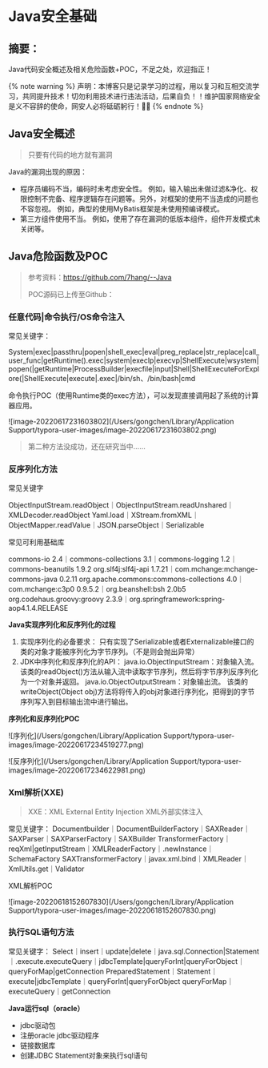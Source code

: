 # Java安全基础

## 摘要：

Java代码安全概述及相关危险函数+POC，不足之处，欢迎指正！

<!-- more -->

{% note warning %}
声明：本博客只是记录学习的过程，用以复习和互相交流学习，共同提升技术！切勿利用技术进行违法活动，后果自负！！维护国家网络安全是义不容辞的使命，网安人必将砥砺躬行！✊🏻
{% endnote %}

## Java安全概述

> 只要有代码的地方就有漏洞

Java的漏洞出现的原因：

- 程序员编码不当，编码时未考虑安全性。
  例如，输入输出未做过滤&净化、权限控制不完备、程序逻辑存在问题等。另外，对框架的使用不当造成的问题也不容忽视。 例如，典型的使用MyBatis框架是未使用预编译模式。 
- 第三方组件使用不当。
  例如，使用了存在漏洞的低版本组件，组件开发模式未关闭等。

## Java危险函数及POC

> 参考资料：https://github.com/7hang/--Java
>
> POC源码已上传至Github：

### 任意代码|命令执行/OS命令注入

常见关键字：

System|exec|passthru|popen|shell_exec|eval|preg_replace|str_replace|call_user_func|getRuntime().exec|system|execlp|execvp|ShellExecute|wsystem|popen(|getRuntime|ProcessBuilder|execfile|input|Shell|ShellExecuteForExplore(|ShellExecute|execute|.exec|/bin/sh、/bin/bash|cmd

命令执行POC（使用Runtime类的exec方法），可以发现直接调用起了系统的计算器应用。

![image-20220617231603802](/Users/gongchen/Library/Application Support/typora-user-images/image-20220617231603802.png)

> 第二种方法没成功，还在研究当中......

### 反序列化方法

常见关键字

ObjectInputStream.readObject｜ObjectInputStream.readUnshared｜XMLDecoder.readObject
Yaml.load｜XStream.fromXML｜ObjectMapper.readValue｜JSON.parseObject｜Serializable

常见可利用基础库

commons-io 2.4｜commons-collections 3.1｜commons-logging 1.2｜commons-beanutils 1.9.2
org.slf4j:slf4j-api 1.7.21｜com.mchange:mchange-commons-java 0.2.11
org.apache.commons:commons-collections 4.0｜com.mchange:c3p0 0.9.5.2｜org.beanshell:bsh 2.0b5
org.codehaus.groovy:groovy 2.3.9｜org.springframework:spring-aop4.1.4.RELEASE

**Java实现序列化和反序列化的过程**

1. 实现序列化的必备要求：
   只有实现了Serializable或者Externalizable接口的类的对象才能被序列化为字节序列。（不是则会抛出异常） 
2. JDK中序列化和反序列化的API：
   java.io.ObjectInputStream：对象输入流。
   该类的readObject()方法从输入流中读取字节序列，然后将字节序列反序列化为一个对象并返回。
   java.io.ObjectOutputStream：对象输出流。
   该类的writeObject(Object obj)方法将将传入的obj对象进行序列化，把得到的字节序列写入到目标输出流中进行输出。

**序列化和反序列化POC**

![序列化](/Users/gongchen/Library/Application Support/typora-user-images/image-20220617234519277.png)

![反序列化](/Users/gongchen/Library/Application Support/typora-user-images/image-20220617234622981.png)

### Xml解析(XXE)

> XXE：XML External Entity Injection XML外部实体注入

常见关键字：
Documentbuilder｜DocumentBuilderFactory｜SAXReader｜SAXParser｜SAXParserFactory｜SAXBuilder
TransformerFactory｜reqXml|getInputStream｜XMLReaderFactory｜.newInstance｜SchemaFactory
SAXTransformerFactory｜javax.xml.bind｜XMLReader｜XmlUtils.get｜Validator

XML解析POC

![image-20220618152607830](/Users/gongchen/Library/Application Support/typora-user-images/image-20220618152607830.png)

### 执行SQL语句方法

常见关键字：
Select｜insert｜update|delete｜java.sql.Connection|Statement｜.execute.executeQuery｜jdbcTemplate|queryForInt|queryForObject｜queryForMap|getConnection
PreparedStatement｜Statement｜execute|jdbcTemplate｜queryForInt|queryForObject
queryForMap｜executeQuery｜getConnection

**Java运行sql（oracle）**

- jdbc驱动包
- 注册oracle jdbc驱动程序
- 链接数据库
- 创建JDBC Statement对象来执行sql语句